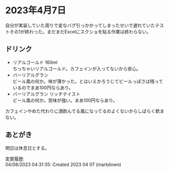 # 2023年4月7日

自分が実装していた周りで変なバグ引っかかってしまったせいで遅れていたテストその1が終わった。まだまだExcelにスクショを貼る作業は終わらない。

## ドリンク

- リアルゴールド 160ml  
ちっちゃいリアルゴールド。カフェインが入ってないから安心。
- バーリアルグラン  
ビール風の何か。味が薄かった。とはいえかろうじてビールっぽさは残っているのでまあ100円ならあり。
- バーリアルグラン リッチテイスト  
ビール風の何か。苦味が強い。まあ100円ならあり。

カフェインやめた代わりに酒飲んでる風になってるのよくないからしばらく飲まない。

## あとがき

明日は休息日とする。

変更履歴:  
04/08/2023 04:31:35: Created 2023 04 07 (markdown)  
